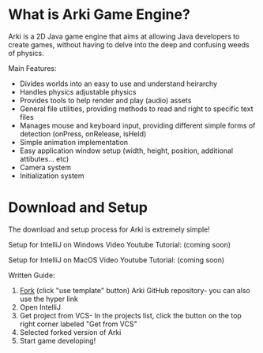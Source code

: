 # What is Arki Game Engine?

Arki is a 2D Java game engine that aims at allowing Java developers to create games, without having to delve into the deep and confusing weeds of physics.

Main Features:
- Divides worlds into an easy to use and understand heirarchy
- Handles physics adjustable physics
- Provides tools to help render and play (audio) assets
- General file utilities, providing methods to read and right to specific text files
- Manages mouse and keyboard input, providing different simple forms of detection (onPress, onRelease, isHeld)
- Simple animation implementation
- Easy application window setup (width, height, position, additional attibutes... etc)
- Camera system
- Initialization system

# Download and Setup

The download and setup process for Arki is extremely simple!

Setup for IntelliJ on Windows Video Youtube Tutorial:
(coming soon)

Setup for IntelliJ on MacOS Video Youtube Tutorial:
(coming soon)

Written Guide:
1. [Fork](https://github.com/L0raxeo/Arki-3.0/generate) (click "use template" button) Arki GitHub repository- you can also use the hyper link
2. Open IntelliJ
3. Get project from VCS- In the projects list, click the button on the top right corner labeled "Get from VCS"
4. Selected forked version of Arki
5. Start game developing!
